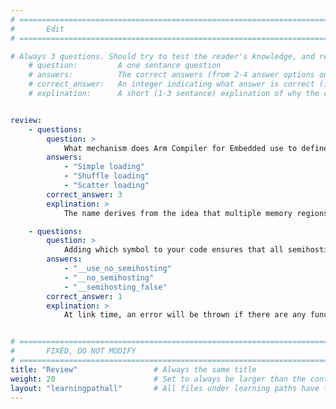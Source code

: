 ```yaml
---
# ================================================================================
#       Edit
# ================================================================================

# Always 3 questions. Should try to test the reader's knowledge, and reinforce the key points you want them to remember.
    # question:         A one sentance question
    # answers:          The correct answers (from 2-4 answer options only). Should be surrounded by quotes.
    # correct_answer:   An integer indicating what answer is correct (index starts from 0)
    # explination:      A short (1-3 sentance) explination of why the correct answer is correct. Can add aditional context if desired


review:
    - questions:
        question: >
            What mechanism does Arm Compiler for Embedded use to define the target memory map?
        answers:
            - "Simple loading"
            - "Shuffle loading"
            - "Scatter loading"
        correct_answer: 3
        explination: >
            The name derives from the idea that multiple memory regions are _scattered_ in the memory map at load and execution time.

    - questions:
        question: >
            Adding which symbol to your code ensures that all semihosting calls have been removed?
        answers:
            - "__use_no_semihosting"
            - "__no_semihosting"
            - "__semihosting_false"
        correct_answer: 1
        explination: >
            At link time, an error will be thrown if there are any functions using semihosting.


# ================================================================================
#       FIXED, DO NOT MODIFY
# ================================================================================
title: "Review"                 # Always the same title
weight: 20                      # Set to always be larger than the content in this path
layout: "learningpathall"       # All files under learning paths have this same wrapper
---
```

